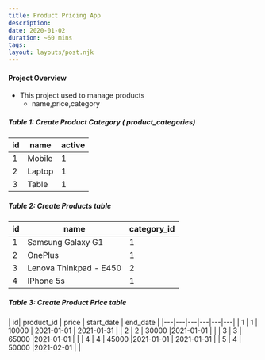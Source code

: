 ```yaml
---
title: Product Pricing App
description:
date: 2020-01-02
duration: ~60 mins
tags:
layout: layouts/post.njk
---
```



####  Project Overview

- This project used to manage products
  - name,price,category



##### Table 1: Create Product Category ( product_categories)

| id| name | active |
|---|---|---|
| 1 | Mobile | 1 |
| 2 | Laptop  | 1 |
| 3 | Table | 1 |



##### Table 2: Create Products table

| id| name | category_id |
|---|---|---|
| 1 | Samsung Galaxy G1 | 1 |
| 2 | OnePlus  | 1 |
| 3 | Lenova Thinkpad - E450 | 2 |
| 4 | IPhone 5s | 1 |


##### Table 3: Create Product Price table

| id| product_id | price | start_date | end_date |
|---|---|---|---|---|---|
| 1 | 1 | 10000 | 2021-01-01 | 2021-01-31 |
| 2 | 2  | 30000 |2021-01-01 |  |
| 3 | 3 | 65000 |2021-01-01 |  |
| 4 | 4 | 45000 |2021-01-01 | 2021-01-31 |
| 5 | 4 | 50000 |2021-02-01 |  |


